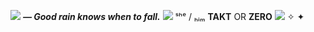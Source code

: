 ![](https://xyz.crd.co/assets/images/gallery18/b10faeb9.gif?v=de6feabd) ***— Good rain knows when to fall.*** ![](https://xyz.crd.co/assets/images/gallery18/b10faeb9.gif?v=de6feabd)
 ˢʰᵉ / ₕᵢₘ **TAKT** OR **ZERO** ![](https://xyz.crd.co/assets/images/gallery18/9ac48163.gif?v=de6feabd) ✧ ✦ 
